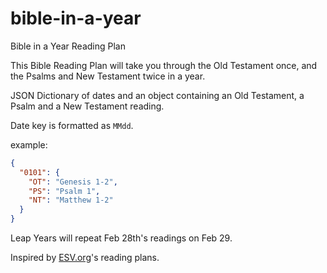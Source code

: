 # bible-in-a-year
Bible in a Year Reading Plan

This Bible Reading Plan will take you through the Old Testament once, and the Psalms and New Testament twice in a year.

JSON Dictionary of dates and an object containing an Old Testament, a Psalm and a New Testament reading. 

Date key is formatted as `MMdd`.

example: 
```JSON
{
  "0101": { 
    "OT": "Genesis 1-2", 
    "PS": "Psalm 1", 
    "NT": "Matthew 1-2" 
  }
}
```

Leap Years will repeat Feb 28th's readings on Feb 29.

Inspired by [ESV.org](https://www.esv.org)'s reading plans.
